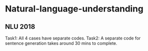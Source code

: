 # Natural-language-understanding
NLU 2018
----------------------------------
Task1: All 4 cases have separate codes.
Task2: A separate code for sentence generation takes around 30 mins to complete.
